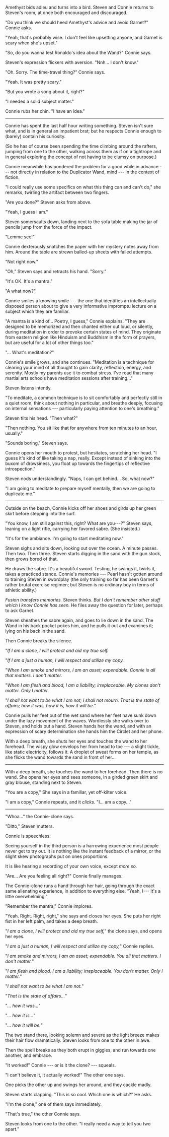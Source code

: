 Amethyst bids adieu and turns into a bird. Steven and Connie returns to
Steven's room, at once both encouraged and discouraged.

"Do you think we should heed Amethyst's advice and avoid Garnet?" Connie
asks.

"Yeah, that's probably wise. I don't feel like upsetting anyone, and
Garnet is scary when she's upset."

"So, do you wanna test Ronaldo's idea about the Wand?" Connie says.

Steven's expression flickers with aversion. "Nnh... I don't know."

"Oh. Sorry. The time-travel thing?" Connie says.

"Yeah. It was pretty scary."

"But you wrote a song about it, right?"

"I needed a solid subject matter."

Connie rubs her chin. "I have an idea."

----

Connie has spent the last half hour writing something. Steven isn't sure
what, and is in general an impatient brat; but he respects Connie enough
to (barely) contain his curiosity.

(So he has of course been spending the time climbing around the rafters,
jumping from one to the other, walking across them as if on a tightrope
and in general exploring the concept of not having to be clumsy on
purpose.)

Connie meanwhile has pondered the problem for a good while in advance ---
not directly in relation to the Duplicator Wand, mind --- in the context
of fiction.

"I could really use some specifics on what this thing can and can't do,"
she remarks, twirling the artifact between two fingers.

"Are you done?" Steven asks from above.

"Yeah, I guess I am."

Steven somersaults down, landing next to the sofa table making the jar of
pencils jump from the force of the impact.

"Lemme see!"

Connie dexterously snatches the paper with her mystery notes away from him.
Around the table are strewn balled-up sheets with failed attempts.

"Not right now."

"Oh," Steven says and retracts his hand. "Sorry."

"It's OK. It's a mantra."

"A what now?"

Connie smiles a knowing smile --- the one that identifies an intellectually
disposed person about to give a very informative impromptu lecture on
a subject which they are familiar.

"A mantra is a kind of...  Poetry, I guess," Connie explains. "They are designed
to be memorized and then chanted either out loud, or silently, during meditation in
order to provoke certain states of mind. They originate from eastern religion
like Hinduism and Buddhism in the form of prayers, but are useful for a lot of
other things too."

"... What's meditation?"

Connie's smile grows, and she continues. "Meditation is a technique for
clearing your mind of all thought to gain clarity,
reflection, energy, and serenity. Mostly my parents use it to combat stress. I've
read that many martial arts schools have meditation sessions after training..."

Steven listens intently.

"To meditate, a common technique is to sit comfortably and perfectly still
in a quiet room, think about nothing in particular, and breathe deeply, focusing
on internal sensations --- particularly paying attention to one's breathing."

Steven tilts his head. "Then what?"

"Then nothing. You sit like that for anywhere from ten minutes to an hour, usually."

"Sounds boring," Steven says.

Connie opens her mouth to protest, but hesitates, scratching her head. "I guess it's
kind of like taking a nap, really. Except instead of sinking into
the buxom of drowsiness, you float up towards the fingertips of reflective
introspection."

Steven nods understandingly. "Naps, I can get behind... So, what now?"

"I am going to meditate to prepare myself mentally, then we are going to
duplicate me."

----

Outside on the beach, Connie kicks off her shoes and girds up her green skirt before
stepping into the surf.

"You know, I am still against this, right? What are you---?" Steven says,
leaning on a light rifle, carrying her favored sabre.  (She insisted.)

"It's for the ambiance. I'm going to start meditating now."

Steven sighs and sits down, looking out over the ocean. A minute passes.
Then two. Then three. Steven starts digging in the sand with the gun stock, then grows
bored of that.

He draws the sabre. It's a beautiful sword. Testing, he swings it, twirls it, takes
a practiced stance. Connie's memories --- Pearl hasn't gotten around to training Steven
in swordplay (the only training so far has been Garnet's rather brutal exercise regimen;
but Steven is no ordinary boy in terms of athletic ability.)

*Fusion transfers memories.* Steven thinks. *But I don't remember other stuff which
I know Connie has seen.* He files away the question for later, perhaps to ask Garnet.

Steven sheathes the sabre again, and goes to lie down in the sand. The Wand in his back
pocket pokes him, and he pulls it out and examines it; lying on his back in the sand.

Then Connie breaks the silence.

"*If I am a clone, I will protect and aid my true self.*

"*If I am a just a human, I will respect and utilize my copy.*

"*When I am smoke and mirrors, I am an asset; expendable.
Connie is all that matters. I don't matter.*

"*When I am flesh and blood, I am a liability; irreplaceable.
My clones don't matter. Only I matter.*

"*I shall not want to be what I am not; I shall not mourn.
That is the state of affairs; how it was, how it is, how it
will be.*"

Connie pulls her feet out of the wet sand where her feet have
sunk down under the lazy movement of the waves. Wordlessly she walks
over to Steven, and holds out a hand. Steven hands her the wand,
and with an expression of scary determination she hands him the Circlet
and her phone.

With a deep breath, she shuts her eyes and touches the wand to her
forehead. The wispy glow envelops her from head to toe --- a slight
tickle, like static electricity, follows it.  A droplet of sweat forms on her temple,
as she flicks the wand towards the sand in front of her...

----

With a deep breath, she touches the wand to her forehead. Then there is no
wand. She opens her eyes and sees someone, in a girded green skirt and gray blouse,
standing next to Steven.

"You are a copy," She says in a familiar, yet off-kilter voice.

"I am a copy," Connie repeats, and it *clicks*. "I... am a copy..."

----

"Whoa..." the Connie-clone says.

"Ditto," Steven mutters.

Connie is speechless. 

Seeing yourself in the third person is a harrowing experience most people
never get to try out. It is nothing like the instant feedback of a mirror, or the
slight skew photographs put on ones proportions.

It is like hearing a recording of your own voice, except *more so.*

"Are... Are you feeling all right?" Connie finally manages.

The Connie-clone runs a hand through her hair, going through the
exact same alienating experience, in addition to everything else.
"Yeah, I--- It's a little overwhelming."

"Remember the mantra," Connie implores.

"Yeah. Right. Right, right," she says and closes her eyes.
She puts her right fist in her left palm, and takes a deep breath.

"*I am a clone, I will protect and aid my true self,*" the clone says, and opens her eyes.

"*I am a just a human, I will respect and utilize my copy,*" Connie replies.

"*I am smoke and mirrors, I am an asset; expendable.
You all that matters. I don't matter.*"

"*I am flesh and blood, I am a liability; irreplaceable.
You don't matter. Only I matter.*"

"*I shall not want to be what I am not.*"

"*That is the state of affairs...*"

"*... how it was...*"

"*... how it is...*"

"*... how it will be.*"

The two stand there, looking solemn and severe as the light breeze makes their hair
flow dramatically. Steven looks from one to the other in awe.

Then the spell breaks as they both erupt in giggles, and run towards one another,
and embrace.

"It worked!" Connie --- or is it the clone? --- squeals.

"I can't believe it, it actually worked!" The other one says.

One picks the other up and swings her around, and they cackle madly.

Steven starts clapping. "This is so cool. Which one is which?" He asks.

"I'm the clone," one of them says immediately.

"That's true," the other Connie says.

Steven looks from one to the other. "I really need a way to tell you two apart."
